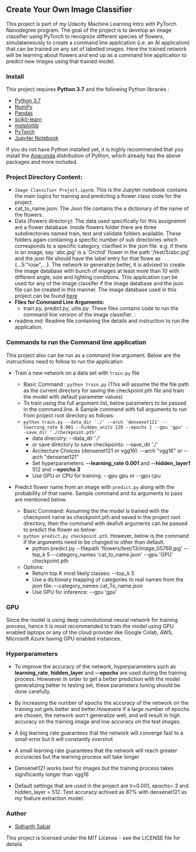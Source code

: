 ## Create Your Own Image Classifier

This project is part of my Udacity Machine Learning Intro with PyTorch Nanodegree program. The goal of the project is to develop an image classifier using PyTorch to recognize different species of flowers, simulataneously to create a command line application (i.e. an AI application) that can be trained on any set of labelled images. Here the trained network will be learning about flowers and end up as a command line application to predict new images using that trained model.  

### Install

This project requires **Python 3.7** and the following Python libraries :

- [Python 3.7](https://www.python.org/downloads/release/python-370/)
- [NumPy](http://www.numpy.org/)
- [Pandas](http://pandas.pydata.org/)
- [scikit-learn](http://scikit-learn.org/stable/)
- [matplotlib](http://matplotlib.org/)
- [PyTorch](https://pytorch.org/get-started/locally/)
- [Jupyter Notebook](http://ipython.org/notebook.html)

If you do not have Python installed yet, it is highly recommended that you install the [Anaconda](http://continuum.io/downloads) distribution of Python, which already has the above packages and more included.

### Project Directory Content:

* `Image Classifier Project.ipynb`: This is the Jupyter notebook contains the main logics for training and predicting a flower class code for the project.
* cat_to_name.json: The Json file contains the a dictionary of the name of the flowers. 
* Data (flowers directory): The data used specifically for this assignemnt are a flower database. Inside flowers folder there are three subdirectories named train, test and validate folders available. These folders again containing a specific number of sub directories which corresponds to a specific category, clarified in the json file. e.g. if there is an image, say 'abc.jpg' is a 'Orchid' flower in the path '/test/5/abc.jpg' and the json file should have the label entry for that flowe as {...5:"rose",...}. The network to generalize better, it is advised to create the image database with bunch of images at least more than 10 with different angle, size and lighting conditions. This application can be used for any of the image classifer if the image database and the json file can be created in this manner. The image database used in this project can be found [here](https://www.robots.ox.ac.uk/~vgg/data/flowers/102/index.html)
* **Files for Command Line Arguments:**
    - train.py, predict.py, utils.py: These files contains code to run the command line version of the image classifier.  :
* readme.md: Readme file containing the details and instruction to run the application.

### Commands to run the Command line application
This project also can be run as a command line argument. Below are the instructions need to follow to run the application

* Train a new network on a data set with `train.py` file
    - Basic Command : `python train.py` (This will assume the the file path as the current directory for saving the checkpoint.pth file and train the model with default parameter values)
    - To train using the full argument list, below parameters to be passed in the command line. A Sample command with full arguments to run from project root directory as follows:
     - `python train.py --data_dir './' --arch 'densenet121' --learning_rate 0.001 --hidden_units 120 --epochs 1 --gpu 'gpu' --save_dir './checkpoint.pth'`
        - data direcotry:  --data_dir './' 
        - or save directory to save checkpoints: --save_dir './'
        - Arcitecture Choices (densenet121 or vgg16): --arch "vgg16" or --arch "densenet121"
        - Set hyperparameters: **--learning_rate 0.001** and **--hidden_layer1** 512 and **--epochs 3**
        - Use GPU or CPU for training:  --gpu gpu or --gpu cpu

* Predict flower name from an image with `predict.py` along with the probability of that name. Sample command and its arguments to pass are mentioned below.
    - Basic Command: Assuming the the model is trained with the checkpoint name as checkpoint.pth and saved in the project root directory, then the command with deafult arguments can be passed to predict the flower as below:
    * `python predict.py checkpoint.pth`. However, below is the command if the arguments need to be changed to other than default. 
        - python predict.py --filepath 'flowers/test/13/image_05769.jpg' --top_k 5 --category_names 'cat_to_name.json' --gpu 'GPU'  checkpoint.pth

    - Options:
        - Return top K most likely classes: --top_k 5
        - Use a dictionary mapping of categories to real names from the json file:  --category_names cat_To_name.json
        - Use GPU for inference:  --gpu 'gpu'

### GPU
Since the model is using deep convolutional neural network for training process, hence it is most recommended to train the model using GPU enabled laptops or any of the cloud provider like Google Colab, AWS, Microsoft Azure having GPU enabled instances.

### Hyperparameters
* To improve the accuracy of the network, hyperparameters such as **learning_rate**, **hidden_layer** and **--epochs** are used during the training process. Howoever in order to get a better prediction with the model generalizing better to testing set, these parameters tuning should be done carefully.

* By increasing the number of epochs the accuracy of the network on the training set gets better and better.Howevere if a large number of epochs are chosen, the network won't generalize well, and will result in high accuracy on the training image and low accuracy on the test images. 
* A big learning rate guarantees that the network will converge fast to a small error but it will constantly overshot
* A small learning rate guarantees that the network will reach greater accuracies but the learning process will take longer
* Densenet121 works best for images but the training process takes significantly longer than vgg16
* Default settings that are used in the project are lr=0.001, epochs= 3 and hidden_layer = 512. Test accuracy achived as 87% with densenet121 as my feature extraction model.

### Author
* [Sidharth Sabat](https://www.linkedin.com/in/sidharthsabat88/)

This project is licensed under the MIT License - see the LICENSE file for details